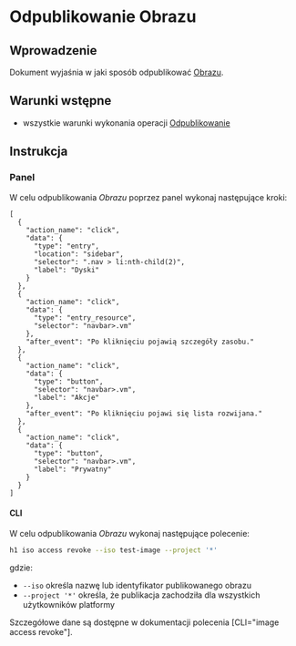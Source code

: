# Odpublikowanie Obrazu

## Wprowadzenie

Dokument wyjaśnia w jaki sposób odpublikować [Obrazu](/resource/storage/image.md).

## Warunki wstępne

* wszystkie warunki wykonania operacji [Odpublikowanie](/resource/storage/image.md#odpublikowanie)

## Instrukcja

### Panel

W celu odpublikowania *Obrazu* poprzez panel wykonaj następujące kroki:

```guide
[
  {
    "action_name": "click",
    "data": {
      "type": "entry",
      "location": "sidebar",
      "selector": ".nav > li:nth-child(2)",
      "label": "Dyski"
    }
  },
  {
    "action_name": "click",
    "data": {
      "type": "entry_resource",
      "selector": "navbar>.vm"
    },
    "after_event": "Po kliknięciu pojawią szczegóły zasobu."
  },
  {
    "action_name": "click",
    "data": {
      "type": "button",
      "selector": "navbar>.vm",
      "label": "Akcje"
    },
    "after_event": "Po kliknięciu pojawi się lista rozwijana."
  },
  {
    "action_name": "click",
    "data": {
      "type": "button",
      "selector": "navbar>.vm",
      "label": "Prywatny"
    }
  }
]
```

#### CLI

W celu odpublikowania *Obrazu* wykonaj następujące polecenie:

```bash
h1 iso access revoke --iso test-image --project '*'
```

gdzie:

 * ```--iso``` określa nazwę lub identyfikator publikowanego obrazu
 * ```--project '*'``` określa, że publikacja zachodziła dla wszystkich użytkowników platformy

Szczegółowe dane są dostępne w dokumentacji polecenia [CLI="image access revoke"].
